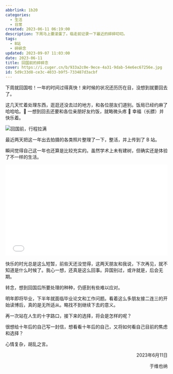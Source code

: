 ```yaml
---
abbrlink: 1b20
categories:
  - 生活
  - 日常
created: 2023-06-11 06:19:00
description: 下周马上要滚蛋了。临走前记录一下最近的碎碎叨叨。
tags:
  - B站
  - 碎碎念
updated: 2023-09-07 11:03:00
date: 2023-06-11
title: 回国前的碎碎念
cover: https://i.cuger.cn/b/933a2c0e-9ece-4a31-9dab-54e6ec67256e.jpg
id: 5d9c33d8-ce3c-4033-b9f5-733487d3acbf
---
```


下周就回国啦！一年的时间过得真快！来时候的状况还历历在目，没想到就要回去了。

这几天忙着处理东西，逛逛还没去过的地方，和各位朋友们道别。饭局已经约麻了哈哈哈。🤣 一想到回去还要和各位亲朋好友约饭，就略微头疼 🥶 幸福（长膘）并快乐着。

![回国前，行程拉满](https://i.cuger.cn/b/013d69e3-1c6e-4349-a57c-a1b15dab2a8c.png)

最近两天把这一年出去拍摄的各类照片整理了一下，整活，并上传到了 B 站。

瞬间觉得自己这一年也还算是比较充实的。虽然学术上未有建树，但确实还是体验了不一样的生活。

<div style="width: 100%; margin-top: 4px; margin-bottom: 4px;"><iframe src="//player.bilibili.com/player.html?bvid=BV1314y1Q7Jb&page=1&autoplay=0" scrolling="no" border="0" frameborder="no" framespacing="0" allowfullscreen="true" style="width: 100%; margin:0; aspect-ratio: 16/9;"> </iframe></div>

快乐的时光总是这么短暂，前些天还没觉得，这两天朋友和我说，下次再见，就不知道是什么时候了。我心一想，还真是这么回事。异国别过，或许就是，后会无期。

转念，想到回国后所要处理的种种，仍感到有些难以应对。

明年即将毕业，下半年就面临毕业论文和工作问题。看着这么多朋友接二连三的开始读博后，真的是无所适从。略找不到继续下去的意义。

再一次站在人生的十字路口，接下来的选择，将会是怎样的呢？

很想给十年后的自己写一封信，想看看十年后的自己，又将如何看自己目前的焦虑和选择？

心情复杂，胡乱之言。

<p align="right">2023年6月11日</p>
<p align="right">于维也纳</p>
